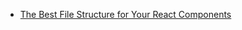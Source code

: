 -   [The Best File Structure for Your React Components](https://www.freecodecamp.org/news/best-file-structure-for-react-components/)
